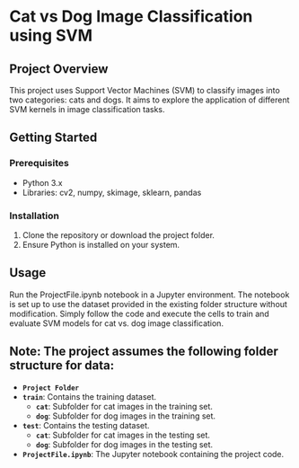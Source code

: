 # Cat vs Dog Image Classification using SVM

## Project Overview
This project uses Support Vector Machines (SVM) to classify images into two categories: cats and dogs. It aims to explore the application of different SVM kernels in image classification tasks.

## Getting Started

### Prerequisites
- Python 3.x
- Libraries: cv2, numpy, skimage, sklearn, pandas

### Installation
1. Clone the repository or download the project folder.
2. Ensure Python is installed on your system.

## Usage
Run the ProjectFile.ipynb notebook in a Jupyter environment. The notebook is set up to use the dataset provided in the existing folder structure without modification. Simply follow the code and execute the cells to train and evaluate SVM models for cat vs. dog image classification.

## Note: The project assumes the following folder structure for data:

- **`Project Folder`**
- **`train`**: Contains the training dataset.
  - **`cat`**: Subfolder for cat images in the training set.
  - **`dog`**: Subfolder for dog images in the training set.
- **`test`**: Contains the testing dataset.
  - **`cat`**: Subfolder for cat images in the testing set.
  - **`dog`**: Subfolder for dog images in the testing set.
- **`ProjectFile.ipynb`**: The Jupyter notebook containing the project code.

